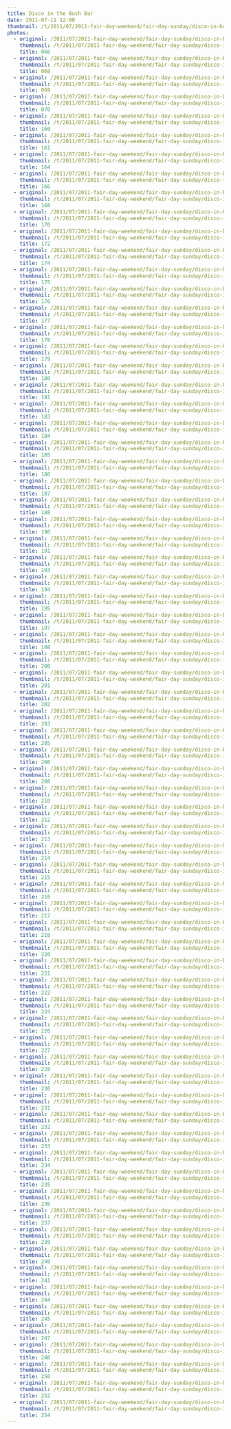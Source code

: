 ```yaml
---
title: Disco in the Bush Bar
date: 2011-07-11 12:00
thumbnail: /t/2011/07/2011-fair-day-weekend/fair-day-sunday/disco-in-bush/066.jpg
photos:
  - original: /2011/07/2011-fair-day-weekend/fair-day-sunday/disco-in-bush/066.jpg
    thumbnail: /t/2011/07/2011-fair-day-weekend/fair-day-sunday/disco-in-bush/066.jpg
    title: 066
  - original: /2011/07/2011-fair-day-weekend/fair-day-sunday/disco-in-bush/068.jpg
    thumbnail: /t/2011/07/2011-fair-day-weekend/fair-day-sunday/disco-in-bush/068.jpg
    title: 068
  - original: /2011/07/2011-fair-day-weekend/fair-day-sunday/disco-in-bush/069.jpg
    thumbnail: /t/2011/07/2011-fair-day-weekend/fair-day-sunday/disco-in-bush/069.jpg
    title: 069
  - original: /2011/07/2011-fair-day-weekend/fair-day-sunday/disco-in-bush/070.jpg
    thumbnail: /t/2011/07/2011-fair-day-weekend/fair-day-sunday/disco-in-bush/070.jpg
    title: 070
  - original: /2011/07/2011-fair-day-weekend/fair-day-sunday/disco-in-bush/160.jpg
    thumbnail: /t/2011/07/2011-fair-day-weekend/fair-day-sunday/disco-in-bush/160.jpg
    title: 160
  - original: /2011/07/2011-fair-day-weekend/fair-day-sunday/disco-in-bush/161.jpg
    thumbnail: /t/2011/07/2011-fair-day-weekend/fair-day-sunday/disco-in-bush/161.jpg
    title: 161
  - original: /2011/07/2011-fair-day-weekend/fair-day-sunday/disco-in-bush/164.jpg
    thumbnail: /t/2011/07/2011-fair-day-weekend/fair-day-sunday/disco-in-bush/164.jpg
    title: 164
  - original: /2011/07/2011-fair-day-weekend/fair-day-sunday/disco-in-bush/166.jpg
    thumbnail: /t/2011/07/2011-fair-day-weekend/fair-day-sunday/disco-in-bush/166.jpg
    title: 166
  - original: /2011/07/2011-fair-day-weekend/fair-day-sunday/disco-in-bush/168.jpg
    thumbnail: /t/2011/07/2011-fair-day-weekend/fair-day-sunday/disco-in-bush/168.jpg
    title: 168
  - original: /2011/07/2011-fair-day-weekend/fair-day-sunday/disco-in-bush/170.jpg
    thumbnail: /t/2011/07/2011-fair-day-weekend/fair-day-sunday/disco-in-bush/170.jpg
    title: 170
  - original: /2011/07/2011-fair-day-weekend/fair-day-sunday/disco-in-bush/172.jpg
    thumbnail: /t/2011/07/2011-fair-day-weekend/fair-day-sunday/disco-in-bush/172.jpg
    title: 172
  - original: /2011/07/2011-fair-day-weekend/fair-day-sunday/disco-in-bush/174.jpg
    thumbnail: /t/2011/07/2011-fair-day-weekend/fair-day-sunday/disco-in-bush/174.jpg
    title: 174
  - original: /2011/07/2011-fair-day-weekend/fair-day-sunday/disco-in-bush/175.jpg
    thumbnail: /t/2011/07/2011-fair-day-weekend/fair-day-sunday/disco-in-bush/175.jpg
    title: 175
  - original: /2011/07/2011-fair-day-weekend/fair-day-sunday/disco-in-bush/176.jpg
    thumbnail: /t/2011/07/2011-fair-day-weekend/fair-day-sunday/disco-in-bush/176.jpg
    title: 176
  - original: /2011/07/2011-fair-day-weekend/fair-day-sunday/disco-in-bush/177.jpg
    thumbnail: /t/2011/07/2011-fair-day-weekend/fair-day-sunday/disco-in-bush/177.jpg
    title: 177
  - original: /2011/07/2011-fair-day-weekend/fair-day-sunday/disco-in-bush/178.jpg
    thumbnail: /t/2011/07/2011-fair-day-weekend/fair-day-sunday/disco-in-bush/178.jpg
    title: 178
  - original: /2011/07/2011-fair-day-weekend/fair-day-sunday/disco-in-bush/179.jpg
    thumbnail: /t/2011/07/2011-fair-day-weekend/fair-day-sunday/disco-in-bush/179.jpg
    title: 179
  - original: /2011/07/2011-fair-day-weekend/fair-day-sunday/disco-in-bush/180.jpg
    thumbnail: /t/2011/07/2011-fair-day-weekend/fair-day-sunday/disco-in-bush/180.jpg
    title: 180
  - original: /2011/07/2011-fair-day-weekend/fair-day-sunday/disco-in-bush/181.jpg
    thumbnail: /t/2011/07/2011-fair-day-weekend/fair-day-sunday/disco-in-bush/181.jpg
    title: 181
  - original: /2011/07/2011-fair-day-weekend/fair-day-sunday/disco-in-bush/183.jpg
    thumbnail: /t/2011/07/2011-fair-day-weekend/fair-day-sunday/disco-in-bush/183.jpg
    title: 183
  - original: /2011/07/2011-fair-day-weekend/fair-day-sunday/disco-in-bush/184.jpg
    thumbnail: /t/2011/07/2011-fair-day-weekend/fair-day-sunday/disco-in-bush/184.jpg
    title: 184
  - original: /2011/07/2011-fair-day-weekend/fair-day-sunday/disco-in-bush/185.jpg
    thumbnail: /t/2011/07/2011-fair-day-weekend/fair-day-sunday/disco-in-bush/185.jpg
    title: 185
  - original: /2011/07/2011-fair-day-weekend/fair-day-sunday/disco-in-bush/186.jpg
    thumbnail: /t/2011/07/2011-fair-day-weekend/fair-day-sunday/disco-in-bush/186.jpg
    title: 186
  - original: /2011/07/2011-fair-day-weekend/fair-day-sunday/disco-in-bush/187.jpg
    thumbnail: /t/2011/07/2011-fair-day-weekend/fair-day-sunday/disco-in-bush/187.jpg
    title: 187
  - original: /2011/07/2011-fair-day-weekend/fair-day-sunday/disco-in-bush/188.jpg
    thumbnail: /t/2011/07/2011-fair-day-weekend/fair-day-sunday/disco-in-bush/188.jpg
    title: 188
  - original: /2011/07/2011-fair-day-weekend/fair-day-sunday/disco-in-bush/190.jpg
    thumbnail: /t/2011/07/2011-fair-day-weekend/fair-day-sunday/disco-in-bush/190.jpg
    title: 190
  - original: /2011/07/2011-fair-day-weekend/fair-day-sunday/disco-in-bush/191.jpg
    thumbnail: /t/2011/07/2011-fair-day-weekend/fair-day-sunday/disco-in-bush/191.jpg
    title: 191
  - original: /2011/07/2011-fair-day-weekend/fair-day-sunday/disco-in-bush/193.jpg
    thumbnail: /t/2011/07/2011-fair-day-weekend/fair-day-sunday/disco-in-bush/193.jpg
    title: 193
  - original: /2011/07/2011-fair-day-weekend/fair-day-sunday/disco-in-bush/194.jpg
    thumbnail: /t/2011/07/2011-fair-day-weekend/fair-day-sunday/disco-in-bush/194.jpg
    title: 194
  - original: /2011/07/2011-fair-day-weekend/fair-day-sunday/disco-in-bush/195.jpg
    thumbnail: /t/2011/07/2011-fair-day-weekend/fair-day-sunday/disco-in-bush/195.jpg
    title: 195
  - original: /2011/07/2011-fair-day-weekend/fair-day-sunday/disco-in-bush/197.jpg
    thumbnail: /t/2011/07/2011-fair-day-weekend/fair-day-sunday/disco-in-bush/197.jpg
    title: 197
  - original: /2011/07/2011-fair-day-weekend/fair-day-sunday/disco-in-bush/198.jpg
    thumbnail: /t/2011/07/2011-fair-day-weekend/fair-day-sunday/disco-in-bush/198.jpg
    title: 198
  - original: /2011/07/2011-fair-day-weekend/fair-day-sunday/disco-in-bush/200.jpg
    thumbnail: /t/2011/07/2011-fair-day-weekend/fair-day-sunday/disco-in-bush/200.jpg
    title: 200
  - original: /2011/07/2011-fair-day-weekend/fair-day-sunday/disco-in-bush/201.jpg
    thumbnail: /t/2011/07/2011-fair-day-weekend/fair-day-sunday/disco-in-bush/201.jpg
    title: 201
  - original: /2011/07/2011-fair-day-weekend/fair-day-sunday/disco-in-bush/202.jpg
    thumbnail: /t/2011/07/2011-fair-day-weekend/fair-day-sunday/disco-in-bush/202.jpg
    title: 202
  - original: /2011/07/2011-fair-day-weekend/fair-day-sunday/disco-in-bush/203.jpg
    thumbnail: /t/2011/07/2011-fair-day-weekend/fair-day-sunday/disco-in-bush/203.jpg
    title: 203
  - original: /2011/07/2011-fair-day-weekend/fair-day-sunday/disco-in-bush/205.jpg
    thumbnail: /t/2011/07/2011-fair-day-weekend/fair-day-sunday/disco-in-bush/205.jpg
    title: 205
  - original: /2011/07/2011-fair-day-weekend/fair-day-sunday/disco-in-bush/206.jpg
    thumbnail: /t/2011/07/2011-fair-day-weekend/fair-day-sunday/disco-in-bush/206.jpg
    title: 206
  - original: /2011/07/2011-fair-day-weekend/fair-day-sunday/disco-in-bush/208.jpg
    thumbnail: /t/2011/07/2011-fair-day-weekend/fair-day-sunday/disco-in-bush/208.jpg
    title: 208
  - original: /2011/07/2011-fair-day-weekend/fair-day-sunday/disco-in-bush/210.jpg
    thumbnail: /t/2011/07/2011-fair-day-weekend/fair-day-sunday/disco-in-bush/210.jpg
    title: 210
  - original: /2011/07/2011-fair-day-weekend/fair-day-sunday/disco-in-bush/212.jpg
    thumbnail: /t/2011/07/2011-fair-day-weekend/fair-day-sunday/disco-in-bush/212.jpg
    title: 212
  - original: /2011/07/2011-fair-day-weekend/fair-day-sunday/disco-in-bush/213.jpg
    thumbnail: /t/2011/07/2011-fair-day-weekend/fair-day-sunday/disco-in-bush/213.jpg
    title: 213
  - original: /2011/07/2011-fair-day-weekend/fair-day-sunday/disco-in-bush/214.jpg
    thumbnail: /t/2011/07/2011-fair-day-weekend/fair-day-sunday/disco-in-bush/214.jpg
    title: 214
  - original: /2011/07/2011-fair-day-weekend/fair-day-sunday/disco-in-bush/215.jpg
    thumbnail: /t/2011/07/2011-fair-day-weekend/fair-day-sunday/disco-in-bush/215.jpg
    title: 215
  - original: /2011/07/2011-fair-day-weekend/fair-day-sunday/disco-in-bush/216.jpg
    thumbnail: /t/2011/07/2011-fair-day-weekend/fair-day-sunday/disco-in-bush/216.jpg
    title: 216
  - original: /2011/07/2011-fair-day-weekend/fair-day-sunday/disco-in-bush/217.jpg
    thumbnail: /t/2011/07/2011-fair-day-weekend/fair-day-sunday/disco-in-bush/217.jpg
    title: 217
  - original: /2011/07/2011-fair-day-weekend/fair-day-sunday/disco-in-bush/218.jpg
    thumbnail: /t/2011/07/2011-fair-day-weekend/fair-day-sunday/disco-in-bush/218.jpg
    title: 218
  - original: /2011/07/2011-fair-day-weekend/fair-day-sunday/disco-in-bush/220.jpg
    thumbnail: /t/2011/07/2011-fair-day-weekend/fair-day-sunday/disco-in-bush/220.jpg
    title: 220
  - original: /2011/07/2011-fair-day-weekend/fair-day-sunday/disco-in-bush/221.jpg
    thumbnail: /t/2011/07/2011-fair-day-weekend/fair-day-sunday/disco-in-bush/221.jpg
    title: 221
  - original: /2011/07/2011-fair-day-weekend/fair-day-sunday/disco-in-bush/222.jpg
    thumbnail: /t/2011/07/2011-fair-day-weekend/fair-day-sunday/disco-in-bush/222.jpg
    title: 222
  - original: /2011/07/2011-fair-day-weekend/fair-day-sunday/disco-in-bush/224.jpg
    thumbnail: /t/2011/07/2011-fair-day-weekend/fair-day-sunday/disco-in-bush/224.jpg
    title: 224
  - original: /2011/07/2011-fair-day-weekend/fair-day-sunday/disco-in-bush/226.jpg
    thumbnail: /t/2011/07/2011-fair-day-weekend/fair-day-sunday/disco-in-bush/226.jpg
    title: 226
  - original: /2011/07/2011-fair-day-weekend/fair-day-sunday/disco-in-bush/227.jpg
    thumbnail: /t/2011/07/2011-fair-day-weekend/fair-day-sunday/disco-in-bush/227.jpg
    title: 227
  - original: /2011/07/2011-fair-day-weekend/fair-day-sunday/disco-in-bush/228.jpg
    thumbnail: /t/2011/07/2011-fair-day-weekend/fair-day-sunday/disco-in-bush/228.jpg
    title: 228
  - original: /2011/07/2011-fair-day-weekend/fair-day-sunday/disco-in-bush/230.jpg
    thumbnail: /t/2011/07/2011-fair-day-weekend/fair-day-sunday/disco-in-bush/230.jpg
    title: 230
  - original: /2011/07/2011-fair-day-weekend/fair-day-sunday/disco-in-bush/231.jpg
    thumbnail: /t/2011/07/2011-fair-day-weekend/fair-day-sunday/disco-in-bush/231.jpg
    title: 231
  - original: /2011/07/2011-fair-day-weekend/fair-day-sunday/disco-in-bush/232.jpg
    thumbnail: /t/2011/07/2011-fair-day-weekend/fair-day-sunday/disco-in-bush/232.jpg
    title: 232
  - original: /2011/07/2011-fair-day-weekend/fair-day-sunday/disco-in-bush/233.jpg
    thumbnail: /t/2011/07/2011-fair-day-weekend/fair-day-sunday/disco-in-bush/233.jpg
    title: 233
  - original: /2011/07/2011-fair-day-weekend/fair-day-sunday/disco-in-bush/234.jpg
    thumbnail: /t/2011/07/2011-fair-day-weekend/fair-day-sunday/disco-in-bush/234.jpg
    title: 234
  - original: /2011/07/2011-fair-day-weekend/fair-day-sunday/disco-in-bush/235.jpg
    thumbnail: /t/2011/07/2011-fair-day-weekend/fair-day-sunday/disco-in-bush/235.jpg
    title: 235
  - original: /2011/07/2011-fair-day-weekend/fair-day-sunday/disco-in-bush/236.jpg
    thumbnail: /t/2011/07/2011-fair-day-weekend/fair-day-sunday/disco-in-bush/236.jpg
    title: 236
  - original: /2011/07/2011-fair-day-weekend/fair-day-sunday/disco-in-bush/237.jpg
    thumbnail: /t/2011/07/2011-fair-day-weekend/fair-day-sunday/disco-in-bush/237.jpg
    title: 237
  - original: /2011/07/2011-fair-day-weekend/fair-day-sunday/disco-in-bush/239.jpg
    thumbnail: /t/2011/07/2011-fair-day-weekend/fair-day-sunday/disco-in-bush/239.jpg
    title: 239
  - original: /2011/07/2011-fair-day-weekend/fair-day-sunday/disco-in-bush/240.jpg
    thumbnail: /t/2011/07/2011-fair-day-weekend/fair-day-sunday/disco-in-bush/240.jpg
    title: 240
  - original: /2011/07/2011-fair-day-weekend/fair-day-sunday/disco-in-bush/241.jpg
    thumbnail: /t/2011/07/2011-fair-day-weekend/fair-day-sunday/disco-in-bush/241.jpg
    title: 241
  - original: /2011/07/2011-fair-day-weekend/fair-day-sunday/disco-in-bush/244.jpg
    thumbnail: /t/2011/07/2011-fair-day-weekend/fair-day-sunday/disco-in-bush/244.jpg
    title: 244
  - original: /2011/07/2011-fair-day-weekend/fair-day-sunday/disco-in-bush/245.jpg
    thumbnail: /t/2011/07/2011-fair-day-weekend/fair-day-sunday/disco-in-bush/245.jpg
    title: 245
  - original: /2011/07/2011-fair-day-weekend/fair-day-sunday/disco-in-bush/247.jpg
    thumbnail: /t/2011/07/2011-fair-day-weekend/fair-day-sunday/disco-in-bush/247.jpg
    title: 247
  - original: /2011/07/2011-fair-day-weekend/fair-day-sunday/disco-in-bush/248.jpg
    thumbnail: /t/2011/07/2011-fair-day-weekend/fair-day-sunday/disco-in-bush/248.jpg
    title: 248
  - original: /2011/07/2011-fair-day-weekend/fair-day-sunday/disco-in-bush/250.jpg
    thumbnail: /t/2011/07/2011-fair-day-weekend/fair-day-sunday/disco-in-bush/250.jpg
    title: 250
  - original: /2011/07/2011-fair-day-weekend/fair-day-sunday/disco-in-bush/252.jpg
    thumbnail: /t/2011/07/2011-fair-day-weekend/fair-day-sunday/disco-in-bush/252.jpg
    title: 252
  - original: /2011/07/2011-fair-day-weekend/fair-day-sunday/disco-in-bush/254.jpg
    thumbnail: /t/2011/07/2011-fair-day-weekend/fair-day-sunday/disco-in-bush/254.jpg
    title: 254
---
```


